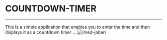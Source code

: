 # COUNTDOWN-TIMER 
---
This is a simple application that enables you to enter the time and then displays it as a countdown timer ...
![imed-jaberi](lib/my-code/images/demo.gif) 

